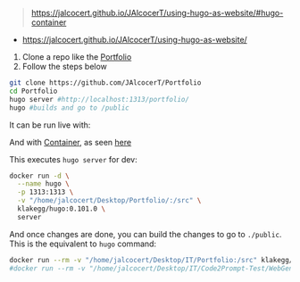 > https://jalcocert.github.io/JAlcocerT/using-hugo-as-website/#hugo-container
* https://jalcocert.github.io/JAlcocerT/using-hugo-as-website/

1. Clone a repo like the [Portfolio](https://github.com/JAlcocerT/Portfolio)
2. Follow the steps below

```sh
git clone https://github.com/JAlcocerT/Portfolio
cd Portfolio
hugo server #http://localhost:1313/portfolio/
hugo #builds and go to /public
```

It can be run live with:

And with [Container](https://jalcocert.github.io/JAlcocerT/using-hugo-as-website/#hugo-container), as seen [here](https://github.com/JamesTurland/JimsGarage/tree/main/Web-Servers)

This executes `hugo server` for dev:

```sh
docker run -d \
  --name hugo \
  -p 1313:1313 \
  -v "/home/jalcocert/Desktop/Portfolio/:/src" \
  klakegg/hugo:0.101.0 \
  server
```

And once changes are done, you can build the changes to go to `./public`. This is the equivalent to `hugo` command:

```sh
docker run --rm -v "/home/jalcocert/Desktop/IT/Portfolio:/src" klakegg/hugo:0.101.0 #goes to public
#docker run --rm -v "/home/jalcocert/Desktop/IT/Code2Prompt-Test/WebGenerAItor/Portfolio:/src" klakegg/hugo:0.101.0 -d /src/custom-output #goes to custom-output
```
